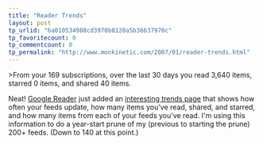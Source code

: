 ```yaml
---
title: "Reader Trends"
layout: post
tp_urlid: "6a010534988cd3970b0120a5b36637970c"
tp_favoritecount: 0
tp_commentcount: 0
tp_permalink: "http://www.monkinetic.com/2007/01/reader-trends.html"
---
```

&gt;From your  169 subscriptions, over the last 30 days you read 3,640 items, starred 0 items, and shared 40 items.

Neat! [Google Reader](http://google.com/reader/) just added an [interesting trends page](http://googlereader.blogspot.com/2007/01/i-like-big-charts-and-i-cannot-lie.html) that shows how often your feeds update, how many items you&#39;ve read, shared, and starred, and how many items from each of your feeds you&#39;ve read. I&#39;m using this information to do a year-start prune of my (previous to starting the prune) 200+ feeds. (Down to 140 at this point.)

